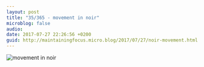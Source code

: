```yaml
---
layout: post
title: "35/365 - movement in noir"
microblog: false
audio: 
date: 2017-07-27 22:26:56 +0200
guid: http://maintainingfocus.micro.blog/2017/07/27/noir-movement.html
---
```

![movement in noir](https://f000.backblazeb2.com/file/Roel-Share/movement-in-noir.jpg)
